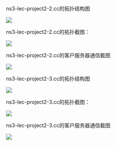 
ns3-lec-project2-2.cc的拓扑结构图


![](http://ww4.sinaimg.cn/mw690/bd615ff8gw1f5hmcbz77aj20hb04b74m.jpg)

      
ns3-lec-project2-2.cc的拓扑截图：


![](http://ww4.sinaimg.cn/mw690/bd615ff8gw1f5i58m68sxj20kc0epjsh.jpg)


ns3-lec-project2-2.cc的客户服务器通信截图


![](http://ww3.sinaimg.cn/mw690/bd615ff8gw1f5i5gvt6tcj20k90dfq7i.jpg)


ns3-lec-project2-3.cc的拓扑结构图


![](http://ww1.sinaimg.cn/mw690/bd615ff8gw1f5i52khdxuj20kd0fmjsj.jpg)
      
      
ns3-lec-project2-3.cc的拓扑截图：


![](http://ww1.sinaimg.cn/mw690/bd615ff8gw1f5hnofu0ygj211d0ddtds.jpg)


ns3-lec-project2-3.cc的客户服务器通信截图


![](http://ww4.sinaimg.cn/mw690/bd615ff8gw1f5hok6xjmpj20kh0cin1o.jpg)



